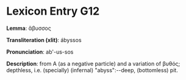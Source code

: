 # Lexicon Entry G12

**Lemma**: ἄβυσσος

**Transliteration (xlit)**: ábyssos

**Pronunciation**: ab'-us-sos

**Description**:
from Α (as a negative particle) and a variation of βυθός; depthless, i.e. (specially) (infernal) "abyss":--deep, (bottomless) pit.

